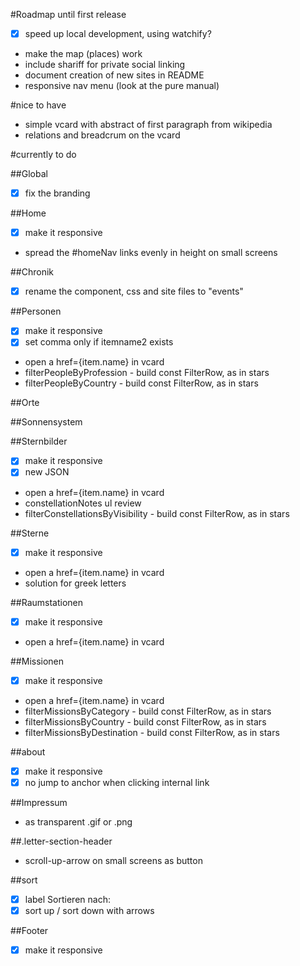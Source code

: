 #Roadmap until first release
- [x] speed up local development, using watchify?
- make the map (places) work
- include shariff for private social linking
- document creation of new sites in README
- responsive nav menu (look at the pure manual)

#nice to have
- simple vcard with abstract of first paragraph from wikipedia
- relations and breadcrum on the vcard

#currently to do

##Global
- [x] fix the branding

##Home
- [x] make it responsive
- spread the #homeNav links evenly in height on small screens

##Chronik
- [x] rename the component, css and site files to "events"

##Personen
- [x] make it responsive
- [x] set comma only if itemname2 exists
- open a href={item.name} in vcard
- filterPeopleByProfession - build const FilterRow, as in stars
- filterPeopleByCountry - build const FilterRow, as in stars

##Orte

##Sonnensystem

##Sternbilder
- [x] make it responsive
- [x] new JSON
- open a href={item.name} in vcard
- constellationNotes ul review
- filterConstellationsByVisibility - build const FilterRow, as in stars

##Sterne
- [x] make it responsive
- open a href={item.name} in vcard
- solution for greek letters

##Raumstationen
- [x] make it responsive
- open a href={item.name} in vcard

##Missionen
- [x] make it responsive
- open a href={item.name} in vcard
- filterMissionsByCategory - build const FilterRow, as in stars
- filterMissionsByCountry - build const FilterRow, as in stars
- filterMissionsByDestination - build const FilterRow, as in stars

##about
- [x] make it responsive
- [x] no jump to anchor when clicking internal link

##Impressum
- as transparent .gif or .png

##.letter-section-header
- scroll-up-arrow on small screens as button

##sort
- [x] label Sortieren nach:
- [x] sort up / sort down with arrows

##Footer
- [x] make it responsive

